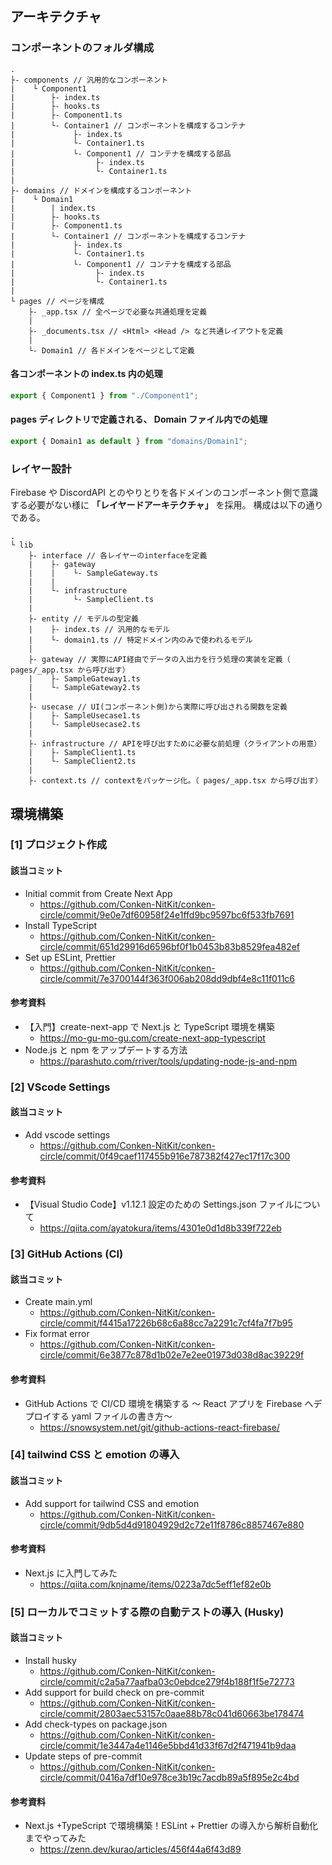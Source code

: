 ## アーキテクチャ

### コンポーネントのフォルダ構成

```
.
├- components // 汎用的なコンポーネント
|    └ Component1
|        ├- index.ts
|        ├- hooks.ts
|        ├- Component1.ts
|        └- Container1 // コンポーネントを構成するコンテナ
|             ├- index.ts
|             └- Container1.ts
|             └- Component1 // コンテナを構成する部品
|                  ├- index.ts
|                  └- Container1.ts
|
├- domains // ドメインを構成するコンポーネント
|    └ Domain1
|        | index.ts
|        ├- hooks.ts
|        ├- Component1.ts
|        └- Container1 // コンポーネントを構成するコンテナ
|             ├- index.ts
|             └- Container1.ts
|             └- Component1 // コンテナを構成する部品
|                  ├- index.ts
|                  └- Container1.ts
|
└ pages // ページを構成
    ├- _app.tsx // 全ページで必要な共通処理を定義
    |
    ├- _documents.tsx // <Html> <Head /> など共通レイアウトを定義
    |
    └- Domain1 // 各ドメインをページとして定義
```

#### 各コンポーネントの index.ts 内の処理

```ts
export { Component1 } from "./Component1";
```

#### pages ディレクトリで定義される、 Domain ファイル内での処理

```ts
export { Domain1 as default } from "domains/Domain1";
```

### レイヤー設計

Firebase や DiscordAPI とのやりとりを各ドメインのコンポーネント側で意識する必要がない様に **「レイヤードアーキテクチャ」** を採用。
構成は以下の通りである。

```
.
└ lib
    ├- interface // 各レイヤーのinterfaceを定義
    |    ├- gateway
    |    |    └- SampleGateway.ts
    |    |
    |    └- infrastructure
    |         └- SampleClient.ts
    |
    ├- entity // モデルの型定義
    |    ├- index.ts // 汎用的なモデル
    |    └- domain1.ts // 特定ドメイン内のみで使われるモデル
    |
    ├- gateway // 実際にAPI経由でデータの入出力を行う処理の実装を定義（ pages/_app.tsx から呼び出す）
    |    ├- SampleGateway1.ts
    |    └- SampleGateway2.ts
    |
    ├- usecase // UI(コンポーネント側)から実際に呼び出される関数を定義
    |    ├- SampleUsecase1.ts
    |    └- SampleUsecase2.ts
    |
    ├- infrastructure // APIを呼び出すために必要な前処理（クライアントの用意）
    |    ├- SampleClient1.ts
    |    └- SampleClient2.ts
    |
    ├- context.ts // contextをパッケージ化。（ pages/_app.tsx から呼び出す）
```

## 環境構築

### [1] プロジェクト作成

#### 該当コミット

- Initial commit from Create Next App
  - https://github.com/Conken-NitKit/conken-circle/commit/9e0e7df60958f24e1ffd9bc9597bc6f533fb7691
- Install TypeScript
  - https://github.com/Conken-NitKit/conken-circle/commit/651d29916d6596bf0f1b0453b83b8529fea482ef
- Set up ESLint, Prettier
  - https://github.com/Conken-NitKit/conken-circle/commit/7e3700144f363f006ab208dd9dbf4e8c11f011c6

#### 参考資料

- 【入門】create-next-app で Next.js と TypeScript 環境を構築
  - https://mo-gu-mo-gu.com/create-next-app-typescript
- Node.js と npm をアップデートする方法
  - https://parashuto.com/rriver/tools/updating-node-js-and-npm

### [2] VScode Settings

#### 該当コミット

- Add vscode settings
  - https://github.com/Conken-NitKit/conken-circle/commit/0f49caef117455b916e787382f427ec17f17c300

#### 参考資料

- 【Visual Studio Code】v1.12.1 設定のための Settings.json ファイルについて
  - https://qiita.com/ayatokura/items/4301e0d1d8b339f722eb

### [3] GitHub Actions (CI)

#### 該当コミット

- Create main.yml
  - https://github.com/Conken-NitKit/conken-circle/commit/f4415a17226b68c6a88cc7a2291c7cf4fa7f7b95
- Fix format error
  - https://github.com/Conken-NitKit/conken-circle/commit/6e3877c878d1b02e7e2ee01973d038d8ac39229f

#### 参考資料

- GitHub Actions で CI/CD 環境を構築する ～ React アプリを Firebase へデプロイする yaml ファイルの書き方～
  - https://snowsystem.net/git/github-actions-react-firebase/

### [4] tailwind CSS と emotion の導入

#### 該当コミット

- Add support for tailwind CSS and emotion
  - https://github.com/Conken-NitKit/conken-circle/commit/9db5d4d91804929d2c72e11f8786c8857467e880

#### 参考資料

- Next.js に入門してみた
  - https://qiita.com/knjname/items/0223a7dc5eff1ef82e0b

### [5] ローカルでコミットする際の自動テストの導入 (Husky)

#### 該当コミット

- Install husky
  - https://github.com/Conken-NitKit/conken-circle/commit/c2a5a77aafba03c0ebdce279f4b188f1f5e72773
- Add support for build check on pre-commit
  - https://github.com/Conken-NitKit/conken-circle/commit/2803aec53157c0aae88b78c041d60663be178474
- Add check-types on package.json
  - https://github.com/Conken-NitKit/conken-circle/commit/1e3447a4e1146e5bbd41d33f67d2f471941b9daa
- Update steps of pre-commit
  - https://github.com/Conken-NitKit/conken-circle/commit/0416a7df10e978ce3b19c7acdb89a5f895e2c4bd

#### 参考資料

- Next.js +TypeScript で環境構築！ESLint + Prettier の導入から解析自動化までやってみた
  - https://zenn.dev/kurao/articles/456f44a6f43d89
